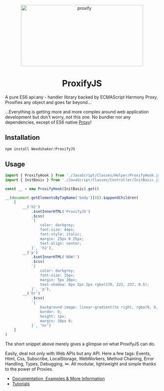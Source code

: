 <meta http-equiv='Content-Type' content='text/html; charset=utf-8' />
<p align="center">
  <img src="https://farm4.staticflickr.com/3917/14978448715_d060fe9949_k.jpg" width="400" height="200" alt="proxify">
  <h1 align="center">ProxifyJS</h1>
</p>
A pure ES6 api:any - handler library backed by ECMAScript Harmony Proxy. Proxifies any object and goes far beyond...

...Everything is getting more and more complex around web application development but don't worry, not this one. No bundler nor any dependencies, except of ES6 native <a href="https://developer.mozilla.org/en-US/docs/Web/JavaScript/Reference/Global_Objects/Proxy" target="_blank">Proxy</a>!

## Installation

```js
npm install Weedshaker/ProxifyJS
```

## Usage

```js
import { ProxifyHook } from './JavaScript/Classes/Helper/ProxifyHook.js'
import { InitBasic } from './JavaScript/Classes/Controller/InitBasic.js'

const __ = new ProxifyHook(InitBasic).get()

__(document.getElementsByTagName('body')[0]).$appendChildren(
    [
        __('h2')
            .$setInnerHTML('ProxifyJS')
            .$css(
            `{
                color: darkgrey;
                font-size: 44px;
                font-style: italic;
                margin: 25px 0 25px;
                text-align: center;
            }`, 'h2'),
        __('p')
            .$setInnerHTML('NOW!')
            .$css(
            `{
                color: darkgrey;
                font-size: 15px;
                margin: 5px 20px;
                text-shadow: 0px 2px 2px rgba(170, 222, 237, 0.5);
            }`, 'p'),
        __('hr')
            .$css(
            `{
                background-image: linear-gradient(to right, rgba(0, 0, 0, 0), rgba(0, 0, 0, 0.75), rgba(0, 0, 0, 0));
                border: 0;
                height: 1px;
                margin: 10px 0;
            }`, 'hr')
    ]
)
```

The short snippet above merely gives a glimpse on what ProxifyJS can do.

Easily, deal not only with Web APIs but any API. Here a few tags: Events, Html, Css, Subscribe, LocalStorage, WebWorkers, Method Chaining, Error Handling, Types, Debugging, ∞. All modular, lightweight and simple thanks to the power of Proxies.

- [Documentation, Examples & More Information](https://weedshaker.github.io/ProxifyJS/)
- [Tutorials](https://github.com/Weedshaker/ProxifyJS_Tutorials/)

